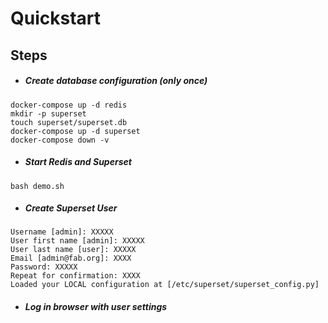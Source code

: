 Quickstart
=================
Steps
------------
- ##### Create database configuration (only once)
```
docker-compose up -d redis
mkdir -p superset
touch superset/superset.db
docker-compose up -d superset
docker-compose down -v
```
- ##### Start Redis and Superset
```
bash demo.sh
```
- ##### Create Superset User
```
Username [admin]: XXXXX
User first name [admin]: XXXXX
User last name [user]: XXXXX
Email [admin@fab.org]: XXXX
Password: XXXXX
Repeat for confirmation: XXXX
Loaded your LOCAL configuration at [/etc/superset/superset_config.py]
```
- ##### Log in browser with user settings
